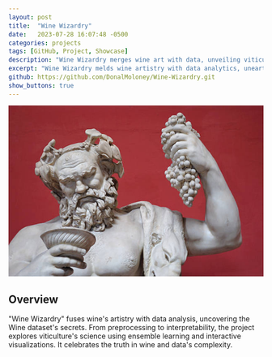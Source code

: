 ```yaml
---
layout: post
title:  "Wine Wizardry"
date:   2023-07-28 16:07:48 -0500
categories: projects
tags: [GitHub, Project, Showcase]
description: "Wine Wizardry merges wine art with data, unveiling viticulture insights through ensemble learning."
excerpt: "Wine Wizardry melds wine artistry with data analytics, unearthing viticulture insights through ensemble learning and dynamic visuals."
github: https://github.com/DonalMoloney/Wine-Wizardry.git
show_buttons: true
---
```

![Dionysus ](/images/dionysus.jpg)
## Overview

"Wine Wizardry" fuses wine's artistry with data analysis, uncovering the Wine dataset's secrets. From preprocessing to interpretability, the project explores viticulture's science using ensemble learning and interactive visualizations. It celebrates the truth in wine and data's complexity.
